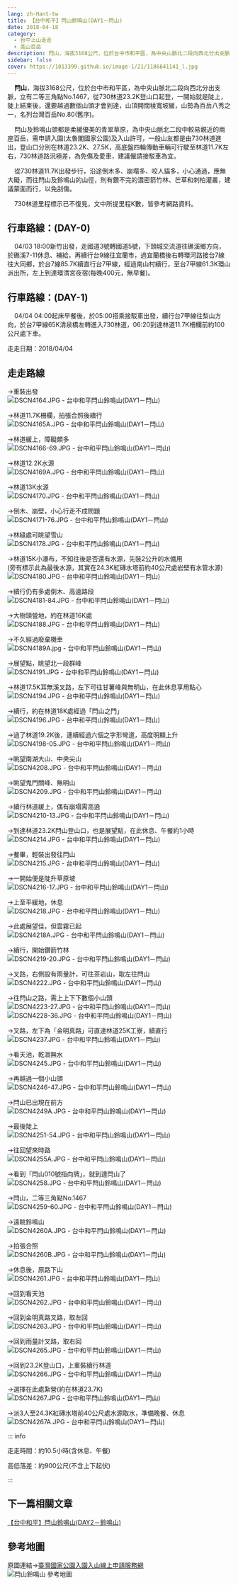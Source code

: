 ```yaml
---
lang: zh-Hant-tw
title: 【台中和平】閂山鈴鳴山(DAY1－閂山)
date: 2018-04-18
category: 
  - 台中上山走走
  - 高山百岳
description: 閂山，海拔3168公尺，位於台中市和平區，為中央山脈北二段向西北分出支脈，立有二等三角點No.1467，從730林道23.2K登山口起登，一開始就是陡上，陡上結束後，還要越過數個山頭才會到達，山頂開闊稜寬坡緩，山勢為百岳八秀之一，名列台灣百岳No.80(舊序)。 閂山及鈴鳴山頭都是柔緩優美的青翠草原，為中央山脈北二段中較易親近的兩座百岳，需申請入園(太魯閣國家公園)及入山許可，一般山友都是由730林道進出，登山口分別在林道23.2K、27.5K，高底盤四輪傳動車輛可行駛至林道11.7K左右，730林道路況極差，為免傷及愛車，建議僱請接駁車為宜。
sidebar: false
cover: https://1013399.github.io/image-1/21/1186641141_l.jpg
---
```


    **閂山**，海拔3168公尺，位於台中市和平區，為中央山脈北二段向西北分出支脈，立有二等三角點No.1467，從730林道23.2K登山口起登，一開始就是陡上，陡上結束後，還要越過數個山頭才會到達，山頂開闊稜寬坡緩，山勢為百岳八秀之一，名列台灣百岳No.80(舊序)。

    閂山及鈴鳴山頭都是柔緩優美的青翠草原，為中央山脈北二段中較易親近的兩座百岳，需申請入園(太魯閣國家公園)及入山許可，一般山友都是由730林道進出，登山口分別在林道23.2K、27.5K，高底盤四輪傳動車輛可行駛至林道11.7K左右，730林道路況極差，為免傷及愛車，建議僱請接駁車為宜。  

    從730林道11.7K出發步行，沿途倒木多、崩塌多、咬人貓多，小心通過，應無大礙，而往閂山及鈴鳴山的山徑，則有鑽不完的濃密箭竹林、芒草和刺柏灌叢，建議蒙面而行，以免刮傷。  

    730林道里程標示已不復見，文中所提里程K數，皆參考網路資料。

<!-- TODO: 導正圖片 -->

## 行車路線：(DAY-0)  
    04/03 18:00新竹出發，走國道3號轉國道5號，下頭城交流道往礁溪鄉方向，於礁溪7-11休息、補給，再續行台9線往宜蘭市，過宜蘭橋後右轉環河路接台7線往大同鄉，於台7線85.7K續直行台7甲線，經過南山村續行，至台7甲線61.3K環山派出所，左上到達環清宮夜宿(每晚400元，無早餐)。

## 行車路線：(DAY-1)  
    04/04 04:00起床早餐後，於05:00搭乘接駁車出發，續行台7甲線往梨山方向，於台7甲線65K清泉橋左轉進入730林道，06:20到達林道11.7K柵欄前約100公尺處下車。

走走日期：2018/04/04

## 走走路線
→重裝出發  
![DSCN4164.JPG - 台中和平閂山鈴鳴山(DAY1－閂山)](https://1013399.github.io/image-1/21/1186640199_l.jpg)

→林道11.7K柵欄，拍張合照後續行  
![DSCN4165A.JPG - 台中和平閂山鈴鳴山(DAY1－閂山)](https://1013399.github.io/image-1/21/1186643079_l.jpg)

→林道緩上，障礙頗多  
![DSCN4166-69.JPG - 台中和平閂山鈴鳴山(DAY1－閂山)](https://1013399.github.io/image-1/21/1186642199_l.jpg)

→林道12.2K水源  
![DSCN4169A.JPG - 台中和平閂山鈴鳴山(DAY1－閂山)](https://1013399.github.io/image-1/21/1186640605_l.jpg)

→林道13K水源  
![DSCN4170.JPG - 台中和平閂山鈴鳴山(DAY1－閂山)](https://1013399.github.io/image-1/21/1186640519_l.jpg)

→倒木、崩壁，小心行走不成問題  
![DSCN4171-76.JPG - 台中和平閂山鈴鳴山(DAY1－閂山)](https://1013399.github.io/image-1/21/1186642609_l.jpg)

→林縫處可眺望雪山  
![DSCN4178.JPG - 台中和平閂山鈴鳴山(DAY1－閂山)](https://1013399.github.io/image-1/21/1186640608_l.jpg)

→林道15K小瀑布，不知往後是否還有水源，先裝2公升的水備用  
(旁有標示此為最後水源，其實在24.3K紅磚水塔前約40公尺處岩壁有水管水源)  
![DSCN4180.JPG - 台中和平閂山鈴鳴山(DAY1－閂山)](https://1013399.github.io/image-1/21/1186641686_l.jpg)

→續行仍有多處倒木、高遶路段  
![DSCN4181-84.JPG - 台中和平閂山鈴鳴山(DAY1－閂山)](https://1013399.github.io/image-1/21/1186641687_l.jpg)

→大樹頭營地，約在林道16K處  
![DSCN4188.JPG - 台中和平閂山鈴鳴山(DAY1－閂山)](https://1013399.github.io/image-1/21/1186643081_l.jpg)

→不久經過廢棄機車  
![DSCN4189A.jpg - 台中和平閂山鈴鳴山(DAY1－閂山)](https://1013399.github.io/image-1/21/1186642490_l.jpg)

→展望點，眺望北一段群峰  
![DSCN4191.JPG - 台中和平閂山鈴鳴山(DAY1－閂山)](https://1013399.github.io/image-1/21/1186642297_l.jpg)

→林道17.5K耳無溪叉路，左下可往甘薯峰與無明山，在此休息享用點心  
![DSCN4194.JPG - 台中和平閂山鈴鳴山(DAY1－閂山)](https://1013399.github.io/image-1/21/1186640611_l.jpg)

→續行，約在林道18K處經過「閂山之門」  
![DSCN4196.JPG - 台中和平閂山鈴鳴山(DAY1－閂山)](https://1013399.github.io/image-1/21/1186640821_l.jpg)

→過了林道19.2K後，連續經過六個之字形彎道，高度明顯上升  
![DSCN4198-05.JPG - 台中和平閂山鈴鳴山(DAY1－閂山)](https://1013399.github.io/image-1/21/1186640521_l.jpg)

→眺望南湖大山、中央尖山  
![DSCN4208.JPG - 台中和平閂山鈴鳴山(DAY1－閂山)](https://1013399.github.io/image-1/21/1186641141_l.jpg)

→眺望鬼門關峰、無明山  
![DSCN4209.JPG - 台中和平閂山鈴鳴山(DAY1－閂山)](https://1013399.github.io/image-1/21/1186640612_l.jpg)

→續行林道緩上，偶有崩塌需高遶  
![DSCN4210-13.JPG - 台中和平閂山鈴鳴山(DAY1－閂山)](https://1013399.github.io/image-1/21/1186641694_l.jpg)

→到達林道23.2K閂山登山口，也是展望點，在此休息、午餐約1小時  
![DSCN4214.JPG - 台中和平閂山鈴鳴山(DAY1－閂山)](https://1013399.github.io/image-1/21/1186643083_l.jpg)

→餐畢，輕裝出發往閂山  
![DSCN4215.JPG - 台中和平閂山鈴鳴山(DAY1－閂山)](https://1013399.github.io/image-1/21/1186641405_l.jpg)

→一開始便是陡升草原坡  
![DSCN4216-17.JPG - 台中和平閂山鈴鳴山(DAY1－閂山)](https://1013399.github.io/image-1/21/1186642491_l.jpg)

→上至平緩地，休息  
![DSCN4218.JPG - 台中和平閂山鈴鳴山(DAY1－閂山)](https://1013399.github.io/image-1/21/1186640209_l.jpg)

→此處展望佳，但雲霧已起  
![DSCN4218A.JPG - 台中和平閂山鈴鳴山(DAY1－閂山)](https://1013399.github.io/image-1/21/1186641143_l.jpg)

→續行，開始鑽箭竹林  
![DSCN4219-20.JPG - 台中和平閂山鈴鳴山(DAY1－閂山)](https://1013399.github.io/image-1/21/1186642201_l.jpg)

→叉路，右側設有雨量計，可往茶岩山，取左往閂山  
![DSCN4222.JPG - 台中和平閂山鈴鳴山(DAY1－閂山)](https://1013399.github.io/image-1/21/1186642020_l.jpg)

→往閂山之路，需上上下下數個小山頭  
![DSCN4223-27.JPG - 台中和平閂山鈴鳴山(DAY1－閂山)](https://1013399.github.io/image-1/21/1186640524_l.jpg)  
![DSCN4228-36.JPG - 台中和平閂山鈴鳴山(DAY1－閂山)](https://1013399.github.io/image-1/21/1186642088_l.jpg)

→叉路，左下為「金明真路」可直達林道25K工寮，續直行  
![DSCN4237.JPG - 台中和平閂山鈴鳴山(DAY1－閂山)](https://1013399.github.io/image-1/21/1186643016_l.jpg)

→看天池，乾涸無水  
![DSCN4245.JPG - 台中和平閂山鈴鳴山(DAY1－閂山)](https://1013399.github.io/image-1/21/1186641145_l.jpg)

→再越過一個小山頭  
![DSCN4246-47.JPG - 台中和平閂山鈴鳴山(DAY1－閂山)](https://1013399.github.io/image-1/21/1186641594_l.jpg)

→閂山已出現在前方  
![DSCN4249A.JPG - 台中和平閂山鈴鳴山(DAY1－閂山)](https://1013399.github.io/image-1/21/1186643180_l.jpg)

→最後陡上  
![DSCN4251-54.JPG - 台中和平閂山鈴鳴山(DAY1－閂山)](https://1013399.github.io/image-1/21/1186640621_l.jpg)

→往回望來時路  
![DSCN4255A.JPG - 台中和平閂山鈴鳴山(DAY1－閂山)](https://1013399.github.io/image-1/21/1186642023_l.jpg)

→看到「閂山010號指向牌」，就到達閂山了  
![DSCN4258.JPG - 台中和平閂山鈴鳴山(DAY1－閂山)](https://1013399.github.io/image-1/21/1186643266_l.jpg)

→閂山，二等三角點No.1467  
![DSCN4259-60.JPG - 台中和平閂山鈴鳴山(DAY1－閂山)](https://1013399.github.io/image-1/21/1186643018_l.jpg)

→遠眺鈴鳴山  
![DSCN4260A.JPG - 台中和平閂山鈴鳴山(DAY1－閂山)](https://1013399.github.io/image-1/21/1186643365_l.jpg)

→拍張合照  
![DSCN4260B.JPG - 台中和平閂山鈴鳴山(DAY1－閂山)](https://1013399.github.io/image-1/21/1186642025_l.jpg)

→休息後，原路下山  
![DSCN4261.JPG - 台中和平閂山鈴鳴山(DAY1－閂山)](https://1013399.github.io/image-1/21/1186643182_l.jpg)

→回到看天池  
![DSCN4262.JPG - 台中和平閂山鈴鳴山(DAY1－閂山)](https://1013399.github.io/image-1/21/1186643020_l.jpg)

→回到金明真路叉路，取左回  
![DSCN4263.JPG - 台中和平閂山鈴鳴山(DAY1－閂山)](https://1013399.github.io/image-1/21/1186642026_l.jpg)

→回到雨量計叉路，取右回  
![DSCN4265.JPG - 台中和平閂山鈴鳴山(DAY1－閂山)](https://1013399.github.io/image-1/21/1186640623_l.jpg)

→回到23.2K登山口，上重裝續行林道  
![DSCN4266.JPG - 台中和平閂山鈴鳴山(DAY1－閂山)](https://1013399.github.io/image-1/21/1186642203_l.jpg)

→選擇在此處紮營(約在林道23.7K)  
![DSCN4267.JPG - 台中和平閂山鈴鳴山(DAY1－閂山)](https://1013399.github.io/image-1/21/1186640825_l.jpg)

→派3人至24.3K紅磚水塔前40公尺處水源取水，準備晚餐、休息  
![DSCN4267A.JPG - 台中和平閂山鈴鳴山(DAY1－閂山)](https://1013399.github.io/image-1/21/1186640211_l.jpg)

::: info

走走時間：約10.5小時(含休息、午餐)

高低落差：約900公尺(不含上下起伏)

:::

## 下一篇相關文章
[【台中和平】閂山鈴鳴山(DAY2－鈴鳴山)](/posts/post-20-2018-04-20.md)

## 參考地圖
原圖連結→[臺灣國家公園入園入山線上申請服務網](https://npm.cpami.gov.tw/Data/infor_taroko_13.aspx)  
![閂山鈴鳴山 參考地圖](https://1013399.github.io/image-1/21/1186643267_l.jpg)
